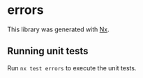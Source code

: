# errors

This library was generated with [Nx](https://nx.dev).

## Running unit tests

Run `nx test errors` to execute the unit tests.
